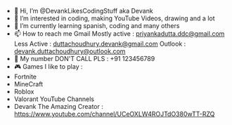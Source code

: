 - 👋 Hi, I’m @DevankLikesCodingStuff aka Devank
- 👀 I’m interested in coding, making YouTube Videos, drawing and a lot
- 🌱 I’m currently learning spanish, coding and many others 
- 📫 How to reach me
Gmail 
Mostly active : priyankadutta.ddc@gmail.com 
Less Active : duttachoudhury.devank@gmail.com
Outlook : devank.duttachoudhury@outlook.com
- 📱 My number DON'T CALL PLS : +91 123456789
- 🎮 Games I like to play :
-  Fortnite 
-  MineCraft
-  Roblox
-  Valorant
YouTube Channels
- Devank The Amazing Creator : https://www.youtube.com/channel/UCeOXLW4ROJTdO380wTT-RZQ
